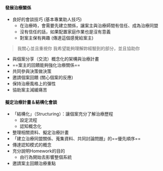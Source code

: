 #### 發展治療關係
- 良好的會談技巧 (基本專業助人技巧)
	- 在治療時，會需要先建立關係，讓案主與治療師間有信任、成為治療同盟
	- 沒有信任的話，如果配置家庭作業也是沒有意義
	- 對案主保有興趣 (傳達這個感覺給案主)

> 我關心並且重視你
> 我希望能夠理解妳經驗到的部分，並且協助你

- 與個案分享（交流）概念化的架構與治療計畫
- ==案主的回饋能夠強化治療關係==
- 共同參與決策做決策
- 邀請個案回饋 (關心個案的反應)
- 保持治療風格上的彈性
- 協助案主減緩痛苦

#### 擬定治療計畫＆結構化會談
- 「結構化」（Structuring）：讓個案充分了解治療歷程
	- 設定流程
	- 認知概念化
- 整理相關資料、擬定治療計畫
- 「建立治療同盟關係、蒐集資料、共同討論問題」的==優先順序==
- 傳達認知模式的概念
- 充分說明Homework的目的
	- 由行為開始去影響整個系統
- 邀請案主回饋治療重點
